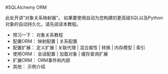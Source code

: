 #SQLAlchemy ORM

此处开讲“对象关系映射器”。 如果要使用自动为您构建的更高级SQL以及Python对象的自动持久化，请先阅读本教程。

 - 预习一下： 对象关系教程
 - 配置ORM： 映射配置 | 关系配置
 - 配置扩展： 定义扩展 |  关联代理 | 混合属性 | 转换 | 内存模型 | 索引
 - 使用ORM： 会话配置 | 加载对象 | 缓存查询扩展
 - 扩展ORM： ORM事件和内部
 - 其他： 示例介绍